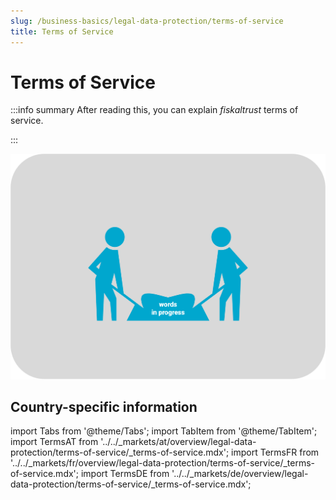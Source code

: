 ```yaml
---
slug: /business-basics/legal-data-protection/terms-of-service
title: Terms of Service
---
```

# Terms of Service

:::info summary
After reading this, you can explain _fiskaltrust_ terms of service.

:::

![words in progress](images/words-in-progress.png "words in progress")

## Country-specific information

import Tabs from '@theme/Tabs';
import TabItem from '@theme/TabItem';
import TermsAT from '../../_markets/at/overview/legal-data-protection/terms-of-service/_terms-of-service.mdx';
import TermsFR from '../../_markets/fr/overview/legal-data-protection/terms-of-service/_terms-of-service.mdx';
import TermsDE from '../../_markets/de/overview/legal-data-protection/terms-of-service/_terms-of-service.mdx';

<Tabs groupId="market">

  <TabItem value="AT" label="Austria">
     <TermsAT />
  </TabItem>

  <TabItem value="FR" label="France">
     <TermsFR />
  </TabItem>

  <TabItem value="DE" label="Germany">
     <TermsDE />
  </TabItem>

</Tabs>